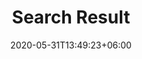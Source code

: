 ---
title: "Search Result"
date: 2020-05-31T13:49:23+06:00
draft: false

# meta description
description: "this is meta description"

# type
type : "search"
---